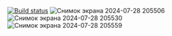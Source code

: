 [![Build status](https://ci.appveyor.com/api/projects/status/4tnxvuk2hahs0fe3?svg=true)](https://ci.appveyor.com/project/NISO4-qa/aqa-replanmeeting)
![Снимок экрана 2024-07-28 205506](https://github.com/user-attachments/assets/1fdeac19-bfdf-4995-b15e-47d53439f72f)
![Снимок экрана 2024-07-28 205530](https://github.com/user-attachments/assets/eea2d59e-023d-46f2-a4b7-535d570fb2fb)
![Снимок экрана 2024-07-28 205559](https://github.com/user-attachments/assets/71da9a1a-5721-4330-be85-3b5fbdf13895)
